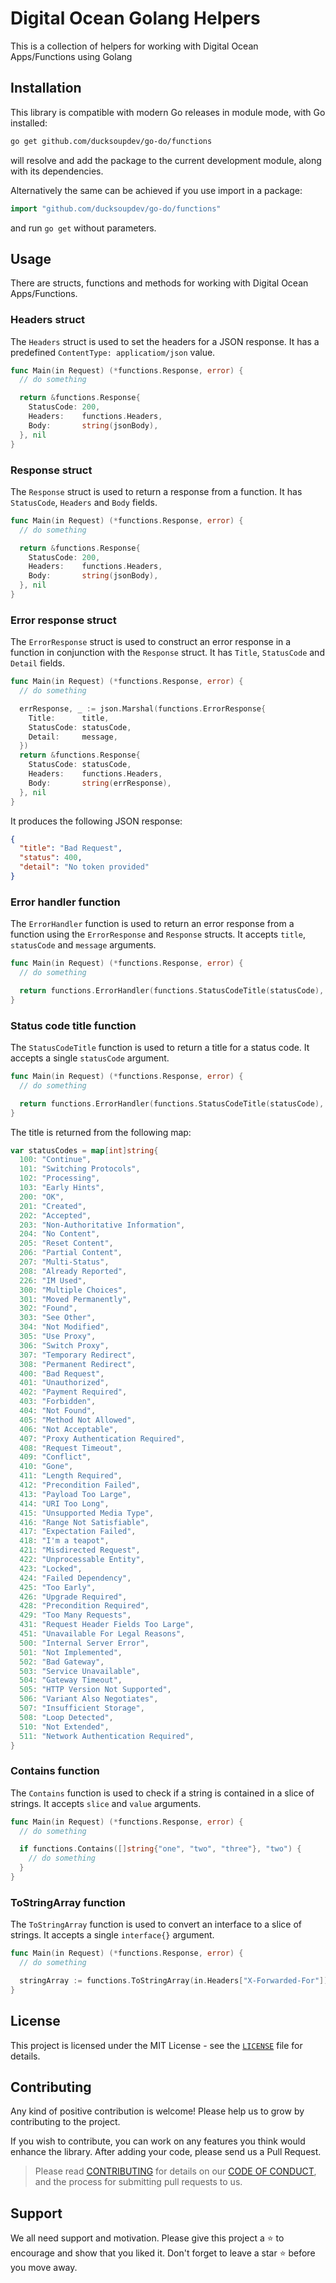 # Digital Ocean Golang Helpers

This is a collection of helpers for working with Digital Ocean Apps/Functions using Golang

## Installation

This library is compatible with modern Go releases in module mode, with Go installed:

```bash
go get github.com/ducksoupdev/go-do/functions
```

will resolve and add the package to the current development module, along with its dependencies.

Alternatively the same can be achieved if you use import in a package:

```go
import "github.com/ducksoupdev/go-do/functions"
```

and run `go get` without parameters.

## Usage

There are structs, functions and methods for working with Digital Ocean Apps/Functions.

### Headers struct

The `Headers` struct is used to set the headers for a JSON response. It has a predefined `ContentType: applicatiom/json` value.

```go
func Main(in Request) (*functions.Response, error) {
  // do something

  return &functions.Response{
    StatusCode: 200,
    Headers:    functions.Headers,
    Body:       string(jsonBody),
  }, nil
}
```

### Response struct

The `Response` struct is used to return a response from a function. It has `StatusCode`, `Headers` and `Body` fields.

```go
func Main(in Request) (*functions.Response, error) {
  // do something

  return &functions.Response{
    StatusCode: 200,
    Headers:    functions.Headers,
    Body:       string(jsonBody),
  }, nil
}
```

### Error response struct

The `ErrorResponse` struct is used to construct an error response in a function in conjunction with the `Response` struct. It has `Title`, `StatusCode` and `Detail` fields.

```go
func Main(in Request) (*functions.Response, error) {
  // do something

  errResponse, _ := json.Marshal(functions.ErrorResponse{
    Title:      title,
    StatusCode: statusCode,
    Detail:     message,
  })
  return &functions.Response{
    StatusCode: statusCode,
    Headers:    functions.Headers,
    Body:       string(errResponse),
  }, nil
}
```

It produces the following JSON response:

```json
{
  "title": "Bad Request",
  "status": 400,
  "detail": "No token provided"
}
```

### Error handler function

The `ErrorHandler` function is used to return an error response from a function using the `ErrorResponse` and `Response` structs.
It accepts `title`, `statusCode` and `message` arguments.

```go
func Main(in Request) (*functions.Response, error) {
  // do something

  return functions.ErrorHandler(functions.StatusCodeTitle(statusCode), statusCode, message)
}
```

### Status code title function

The `StatusCodeTitle` function is used to return a title for a status code. It accepts a single `statusCode` argument.

```go
func Main(in Request) (*functions.Response, error) {
  // do something

  return functions.ErrorHandler(functions.StatusCodeTitle(statusCode), statusCode, message)
}
```

The title is returned from the following map:

```go
var statusCodes = map[int]string{
  100: "Continue",
  101: "Switching Protocols",
  102: "Processing",
  103: "Early Hints",
  200: "OK",
  201: "Created",
  202: "Accepted",
  203: "Non-Authoritative Information",
  204: "No Content",
  205: "Reset Content",
  206: "Partial Content",
  207: "Multi-Status",
  208: "Already Reported",
  226: "IM Used",
  300: "Multiple Choices",
  301: "Moved Permanently",
  302: "Found",
  303: "See Other",
  304: "Not Modified",
  305: "Use Proxy",
  306: "Switch Proxy",
  307: "Temporary Redirect",
  308: "Permanent Redirect",
  400: "Bad Request",
  401: "Unauthorized",
  402: "Payment Required",
  403: "Forbidden",
  404: "Not Found",
  405: "Method Not Allowed",
  406: "Not Acceptable",
  407: "Proxy Authentication Required",
  408: "Request Timeout",
  409: "Conflict",
  410: "Gone",
  411: "Length Required",
  412: "Precondition Failed",
  413: "Payload Too Large",
  414: "URI Too Long",
  415: "Unsupported Media Type",
  416: "Range Not Satisfiable",
  417: "Expectation Failed",
  418: "I'm a teapot",
  421: "Misdirected Request",
  422: "Unprocessable Entity",
  423: "Locked",
  424: "Failed Dependency",
  425: "Too Early",
  426: "Upgrade Required",
  428: "Precondition Required",
  429: "Too Many Requests",
  431: "Request Header Fields Too Large",
  451: "Unavailable For Legal Reasons",
  500: "Internal Server Error",
  501: "Not Implemented",
  502: "Bad Gateway",
  503: "Service Unavailable",
  504: "Gateway Timeout",
  505: "HTTP Version Not Supported",
  506: "Variant Also Negotiates",
  507: "Insufficient Storage",
  508: "Loop Detected",
  510: "Not Extended",
  511: "Network Authentication Required",
}
```

### Contains function

The `Contains` function is used to check if a string is contained in a slice of strings. It accepts `slice` and `value` arguments.

```go
func Main(in Request) (*functions.Response, error) {
  // do something

  if functions.Contains([]string{"one", "two", "three"}, "two") {
    // do something
  }
}
```

### ToStringArray function

The `ToStringArray` function is used to convert an interface to a slice of strings. It accepts a single `interface{}` argument.

```go
func Main(in Request) (*functions.Response, error) {
  // do something

  stringArray := functions.ToStringArray(in.Headers["X-Forwarded-For"])
}
```

## License

This project is licensed under the MIT License - see the [`LICENSE`](LICENSE) file for details.

## Contributing

Any kind of positive contribution is welcome! Please help us to grow by contributing to the project.

If you wish to contribute, you can work on any features you think would enhance the library. After adding your code, please send us a Pull Request.

> Please read [CONTRIBUTING](CONTRIBUTING.md) for details on our [CODE OF CONDUCT](CODE_OF_CONDUCT.md), and the process for submitting pull requests to us.

## Support

We all need support and motivation. Please give this project a ⭐️ to encourage and show that you liked it. Don't forget to leave a star ⭐️ before you move away.

